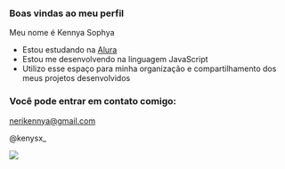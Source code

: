 ### Boas vindas ao meu perfil 

Meu nome é Kennya Sophya 

- Estou estudando na [Alura](https://www.alura.com.br)
- Estou me desenvolvendo na linguagem JavaScript
- Utilizo esse espaço para minha organização e compartilhamento dos meus projetos desenvolvidos

### Você pode entrar em contato comigo:

nerikennya@gmail.com

@kenysx_

![](https://tenor.com/pt-BR/view/cute-gif-894195170164649666)
